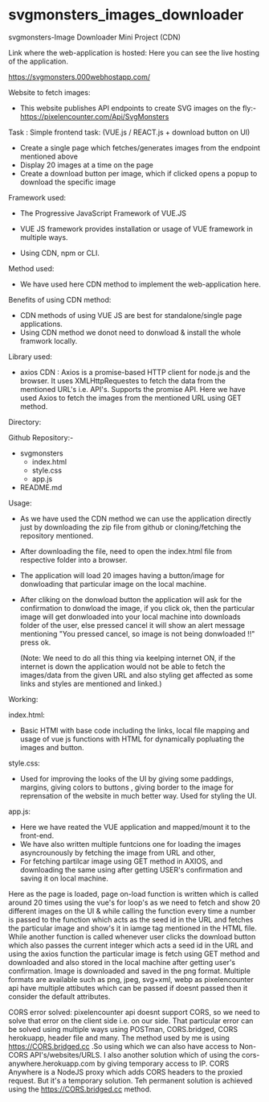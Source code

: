 # svgmonsters_images_downloader

svgmonsters-Image Downloader Mini Project (CDN)

Link where the web-application is hosted:
Here you can see the live hosting of the application.

https://svgmonsters.000webhostapp.com/


Website to fetch images:

- This website publishes API endpoints to create SVG images on the fly:-
https://pixelencounter.com/Api/SvgMonsters

Task :
Simple frontend task: (VUE.js / REACT.js + download button on UI)

- Create a single page which fetches/generates images from the endpoint mentioned above
- Display 20 images at a time on the page
- Create a download button per image, which if clicked opens a popup to download the specific image

Framework used:

- The Progressive JavaScript Framework of VUE.JS

- VUE JS framework provides installation or usage of VUE framework in multiple ways.
- Using CDN, npm or CLI.

Method used:

- We have used here CDN method to implement the web-application here.

Benefits of using CDN method:

- CDN methods of using VUE JS are best for standalone/single page applications.
- Using CDN method we donot need to donwload & install the whole framwork locally.

Library used:

- axios CDN : Axios is a promise-based HTTP client for node.js and the browser.
              It uses XMLHttpRequestes to fetch the data from the mentioned URL's i.e. API's.
              Supports the promise API.
              Here we have used Axios to fetch the images from the mentioned URL using GET method.

Directory:

Github Repository:-
-  svgmonsters
    -  index.html
    -  style.css
    -  app.js
-  README.md

Usage:

- As we have used the CDN method we can use the application directly just by
  downloading the zip file from github or cloning/fetching the repository mentioned.
- After downloading the file, need to open the index.html file from respective folder
  into a browser.
- The application will load 20 images having a button/image for donwloading that particular
  image on the local machine.
- After cliking on the donwload button the application will ask for the confirmation to donwload
  the image,
  if you click ok, then the particular image will get donwloaded into your local machine
  into downloads folder of the user,
  else pressed cancel it will show an alert message mentioning "You pressed cancel, so image is
  not being donwloaded !!" press ok.

  (Note: We need to do all this thing via keelping internet ON, if the internet is down the
  application would not be able to fetch the images/data from the given URL and also styling get affected
  as some links and styles are mentioned and linked.)

Working:

index.html:
- Basic HTMl  with base code including the links, local file mapping and usage of vue js functions
  with HTML for dynamically popluating the images and button.

style.css:
- Used for improving the looks of the UI by giving some paddings, margins, giving colors to buttons
  , giving border to the image for reprensation of the website in much better way. Used for styling
  the UI.

app.js:
- Here we have  reated the VUE application and mapped/mount it to the front-end.
- We have also written multiple funtcions one for loading the images asyncrounously by fetching
  the image from URL and other,
- For fetching partilcar image using GET method in AXIOS, and downloading the same using after getting
  USER's confirmation and saving it on local machine.

Here as the page is loaded, page on-load function is written which is called around 20 times using the
vue's for loop's as we need to fetch and show 20 different images on the UI & while calling the function
every time a number is passed to the function which acts as the seed id in the URL and fetches the particular
image and show's it in iamge tag mentioned in the HTML file.
While another function is called whenever user clicks the download button which also passes the current integer
which acts a seed id in the URL and using the axios function the particular image is fetch using GET method and
downloaded and also stored in the local machine after getting user's confirmation. Image is downloaded and saved
in the png format. Multiple formats are available such as png, jpeg, svg+xml, webp as pixelencounter api have multiple
attibutes which can be passed if doesnt passed then it consider the default attributes.

CORS error solved:
pixelencounter api doesnt support CORS, so we need to solve that error on the client side i.e. on our side.
That particular error can be solved using multiple ways using POSTman, CORS.bridged, CORS herokuapp, header file and many.
The method used by me is using https://CORS.bridged.cc .So using which we can also have access to Non-CORS API's/websites/URLS.
I also another solution which of using the cors-anywhere.herokuapp.com by giving temporary access to IP. CORS Anywhere
is a NodeJS proxy which adds CORS headers to the proxied request. But it's a temporary solution.
Teh permanent solution is achieved using the https://CORS.bridged.cc method.
